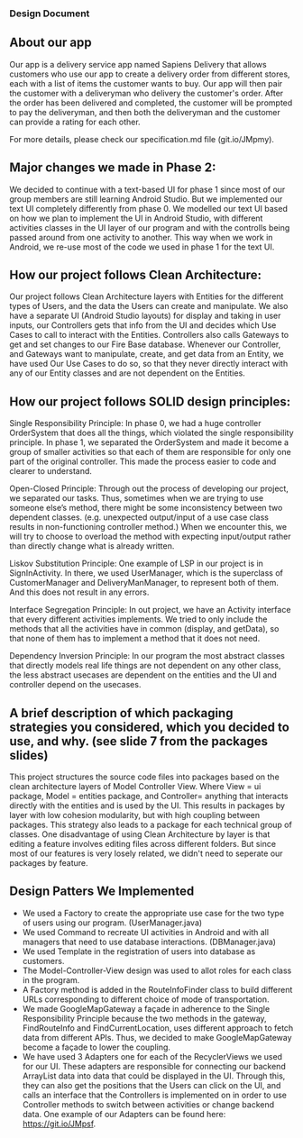 ### Design Document 

## About our app

Our app is a delivery service app named Sapiens Delivery that allows customers who use our app to create a delivery order from different stores, each with a list of items the customer wants to buy. Our app will then pair the customer with a deliveryman who delivery the customer's order. After the order has been delivered and completed, the customer will be prompted to pay the deliveryman, and then both the deliveryman and the customer can provide a rating for each other.  

For more details, please check our specification.md file (git.io/JMpmy). 

## Major changes we made in Phase 2:  
We decided to continue with a text-based UI for phase 1 since most of our group members are still learning Android Studio. But we implemented our text UI completely differently from phase 0. We modelled our text UI based on how we plan to implement the UI in Android Studio, with different activities classes in the UI layer of our program and with the controlls being passed around from one activity to another. This way when we work in Android, we re-use most of the code we used in phase 1 for the text UI.

## How our project follows Clean Architecture: 
Our project follows Clean Architecture layers with Entities for the different types of Users, and the data the Users can create and manipulate. We also have a separate UI (Android Studio layouts) for display and taking in user inputs, our Controllers gets that info from the UI and decides which Use Cases to call to interact with the Entities. Controllers also calls Gateways to get and set changes to our Fire Base database. Whenever our Controller, and Gateways want to manipulate, create, and get data from an Entity, we have used Our Use Cases to do so, so that they never directly interact with any of our Entity classes and are not dependent on the Entities.

## How our project follows SOLID design principles: 
Single Responsibility Principle: In phase 0, we had a huge controller OrderSystem that does all the things, which violated the single responsibility principle. In phase 1, we separated the OrderSystem and made it become a group of smaller activities so that each of them are responsible for only one part of the original controller. This made the process easier to code and clearer to understand.

Open-Closed Principle: Through out the process of developing our project, we separated our tasks. Thus, sometimes when we are trying to use someone else’s method, there might be some inconsistency between two dependent classes. (e.g. unexpected output/input of a use case class results in non-functioning controller method.) When we encounter this, we will try to choose to overload the method with expecting input/output rather than directly change what is already written.

Liskov Substitution Principle: One example of LSP in our project is in SignInActivity. In there, we used UserManager, which is the superclass of CustomerManager and DeliveryManManager, to represent both of them. And this does not result in any errors.

Interface Segregation Principle: In out project, we have an Activity interface that every different activities implements. We tried to only include the methods that all the activities have in common (display, and getData), so that none of them has to implement a method that it does not need.

Dependency Inversion Principle: In our program the most abstract classes that directly models real life things are not dependent on any other class, the less abstract usecases are dependent on the entities and the UI and controller depend on the usecases.

## A brief description of which packaging strategies you considered, which you decided to use, and why. (see slide 7 from the packages slides)
This project structures the source code files into packages based on the clean architecture layers of Model Controller View. Where View = ui package, Model = entities package, and Controller= anything that interacts directly with the entities and is used by the UI. This results in packages by layer with low cohesion modularity, but with high coupling between packages. This strategy also leads to a package for each technical group of classes. One disadvantage of using Clean Architecture by layer is that editing a feature involves editing files across different folders. But since most of our features is very losely related, we didn't need to seperate our packages by feature.

## Design Patters We Implemented

- We used a Factory to create the appropriate use case for the two type of users using our program. (UserManager.java)
- We used Command to recreate UI activities in Android and with all managers that need to use database interactions. (DBManager.java)
- We used Template in the registration of users into database as customers.
- The Model-Controller-View design was used to allot roles for each class in the program.
- A Factory method is added in the RouteInfoFinder class to build different URLs corresponding to different choice of mode of transportation.
- We made GoogleMapGateway a façade in adherence to the Single Responsibility Principle because the two methods in the gateway, FindRouteInfo and FindCurrentLocation, uses different approach to fetch data from different APIs. Thus, we decided to make GoogleMapGateway become a façade to lower the coupling.
- We have used 3 Adapters one for each of the RecyclerViews we used for our UI. These adapters are responsible for connecting our backend ArrayList data into data that could be displayed in the UI. Through this, they can also get the positions that the Users can click on the UI, and calls an interface that the Controllers is implemented on in order to use Controller methods to switch between activities or change backend data. One example of our Adapters can be found here: https://git.io/JMpsf. 
